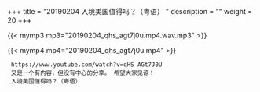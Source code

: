 +++
title = "20190204  入境美国值得吗？（粤语） "
description = ""
weight = 20
+++

{{< mymp3 mp3="20190204_qhs_agt7j0u.mp4.wav.mp3" >}}

{{< mymp4 mp4="20190204_qhs_agt7j0u.mp4" >}}

     https://www.youtube.com/watch?v=qHS AGt7J0U 
     又是一个有内容，但没有中心的分享。 希望大家见谅！ 
     入境美国值得吗？（粤语） 
